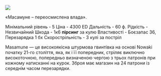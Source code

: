 
[![](https://static.wikia.nocookie.net/cyberpunk/images/f/f0/Masamune_Default.png/revision/latest/scale-to-width-down/350?cb=20211214122540)](https://static.wikia.nocookie.net/cyberpunk/images/f/f0/Masamune_Default.png/revision/latest?cb=20211214122540)

«Масамуне – переосмислена влада».

Мінімальний рівень - 5
Ціна - 4300 ED
Дальність - 60 ф.
Рідкість - Незвичайний
Шкода - 1к6 **пірсинг** за кулю
Властивості - Боєзапас 36, Перезарядка 1 бх
Скорострільність - 3 кулі за постріл

Masamune — це високоякісна штурмова гвинтівка на основі Nowaki початку 21-го століття, яка, як і її попередник, стріляє виключно високоточною, попередньо визначеною чергою з трьох патронів при кожному натисканні на курок. Зброя має магазин на 24 патрони із середнім часом перезарядки.